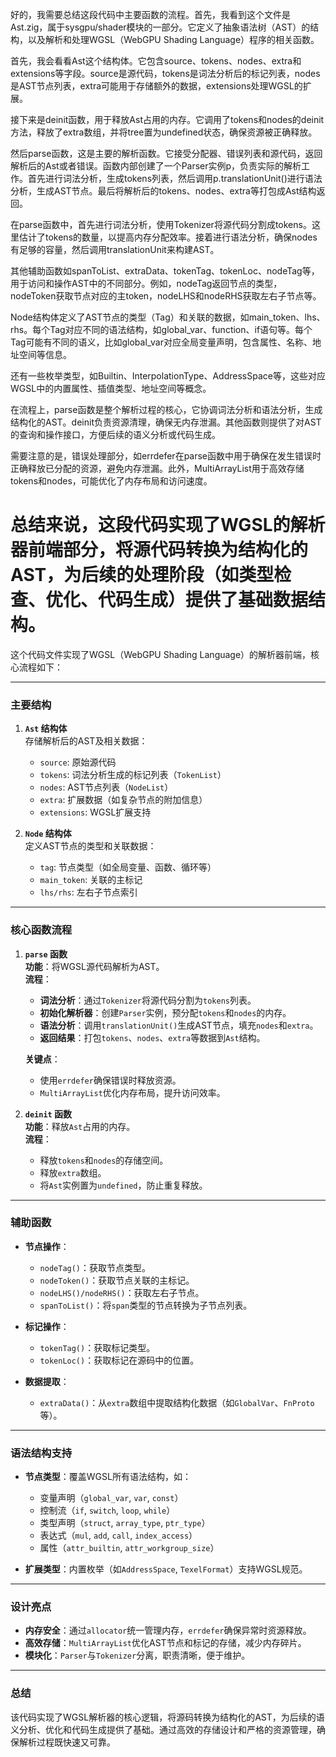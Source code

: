 好的，我需要总结这段代码中主要函数的流程。首先，我看到这个文件是Ast.zig，属于sysgpu/shader模块的一部分。它定义了抽象语法树（AST）的结构，以及解析和处理WGSL（WebGPU Shading Language）程序的相关函数。

首先，我会看看Ast这个结构体。它包含source、tokens、nodes、extra和extensions等字段。source是源代码，tokens是词法分析后的标记列表，nodes是AST节点列表，extra可能用于存储额外的数据，extensions处理WGSL的扩展。

接下来是deinit函数，用于释放Ast占用的内存。它调用了tokens和nodes的deinit方法，释放了extra数组，并将tree置为undefined状态，确保资源被正确释放。

然后parse函数，这是主要的解析函数。它接受分配器、错误列表和源代码，返回解析后的Ast或者错误。函数内部创建了一个Parser实例p，负责实际的解析工作。首先进行词法分析，生成tokens列表，然后调用p.translationUnit()进行语法分析，生成AST节点。最后将解析后的tokens、nodes、extra等打包成Ast结构返回。

在parse函数中，首先进行词法分析，使用Tokenizer将源代码分割成tokens。这里估计了tokens的数量，以提高内存分配效率。接着进行语法分析，确保nodes有足够的容量，然后调用translationUnit来构建AST。

其他辅助函数如spanToList、extraData、tokenTag、tokenLoc、nodeTag等，用于访问和操作AST中的不同部分。例如，nodeTag返回节点的类型，nodeToken获取节点对应的主token，nodeLHS和nodeRHS获取左右子节点等。

Node结构体定义了AST节点的类型（Tag）和关联的数据，如main_token、lhs、rhs。每个Tag对应不同的语法结构，如global_var、function、if语句等。每个Tag可能有不同的语义，比如global_var对应全局变量声明，包含属性、名称、地址空间等信息。

还有一些枚举类型，如Builtin、InterpolationType、AddressSpace等，这些对应WGSL中的内置属性、插值类型、地址空间等概念。

在流程上，parse函数是整个解析过程的核心，它协调词法分析和语法分析，生成结构化的AST。deinit负责资源清理，确保无内存泄漏。其他函数则提供了对AST的查询和操作接口，方便后续的语义分析或代码生成。

需要注意的是，错误处理部分，如errdefer在parse函数中用于确保在发生错误时正确释放已分配的资源，避免内存泄漏。此外，MultiArrayList用于高效存储tokens和nodes，可能优化了内存布局和访问速度。

总结来说，这段代码实现了WGSL的解析器前端部分，将源代码转换为结构化的AST，为后续的处理阶段（如类型检查、优化、代码生成）提供了基础数据结构。
================================================
这个代码文件实现了WGSL（WebGPU Shading Language）的解析器前端，核心流程如下：

---

### **主要结构**
1. **`Ast` 结构体**  
   存储解析后的AST及相关数据：
   - `source`: 原始源代码
   - `tokens`: 词法分析生成的标记列表（`TokenList`）
   - `nodes`: AST节点列表（`NodeList`）
   - `extra`: 扩展数据（如复杂节点的附加信息）
   - `extensions`: WGSL扩展支持

2. **`Node` 结构体**  
   定义AST节点的类型和关联数据：
   - `tag`: 节点类型（如全局变量、函数、循环等）
   - `main_token`: 关联的主标记
   - `lhs/rhs`: 左右子节点索引

---

### **核心函数流程**
1. **`parse` 函数**  
   **功能**：将WGSL源代码解析为AST。  
   **流程**：
   - **词法分析**：通过`Tokenizer`将源代码分割为`tokens`列表。
   - **初始化解析器**：创建`Parser`实例，预分配`tokens`和`nodes`的内存。
   - **语法分析**：调用`translationUnit()`生成AST节点，填充`nodes`和`extra`。
   - **返回结果**：打包`tokens`、`nodes`、`extra`等数据到`Ast`结构。

   **关键点**：
   - 使用`errdefer`确保错误时释放资源。
   - `MultiArrayList`优化内存布局，提升访问效率。

2. **`deinit` 函数**  
   **功能**：释放`Ast`占用的内存。  
   **流程**：
   - 释放`tokens`和`nodes`的存储空间。
   - 释放`extra`数组。
   - 将`Ast`实例置为`undefined`，防止重复释放。

---

### **辅助函数**
- **节点操作**：
  - `nodeTag()`：获取节点类型。
  - `nodeToken()`：获取节点关联的主标记。
  - `nodeLHS()/nodeRHS()`：获取左右子节点。
  - `spanToList()`：将`span`类型的节点转换为子节点列表。

- **标记操作**：
  - `tokenTag()`：获取标记类型。
  - `tokenLoc()`：获取标记在源码中的位置。

- **数据提取**：
  - `extraData()`：从`extra`数组中提取结构化数据（如`GlobalVar`、`FnProto`等）。

---

### **语法结构支持**
- **节点类型**：覆盖WGSL所有语法结构，如：
  - 变量声明（`global_var`, `var`, `const`）
  - 控制流（`if`, `switch`, `loop`, `while`）
  - 类型声明（`struct`, `array_type`, `ptr_type`）
  - 表达式（`mul`, `add`, `call`, `index_access`）
  - 属性（`attr_builtin`, `attr_workgroup_size`）

- **扩展类型**：内置枚举（如`AddressSpace`, `TexelFormat`）支持WGSL规范。

---

### **设计亮点**
- **内存安全**：通过`allocator`统一管理内存，`errdefer`确保异常时资源释放。
- **高效存储**：`MultiArrayList`优化AST节点和标记的存储，减少内存碎片。
- **模块化**：`Parser`与`Tokenizer`分离，职责清晰，便于维护。

---

### **总结**
该代码实现了WGSL解析器的核心逻辑，将源码转换为结构化的AST，为后续的语义分析、优化和代码生成提供了基础。通过高效的存储设计和严格的资源管理，确保解析过程既快速又可靠。